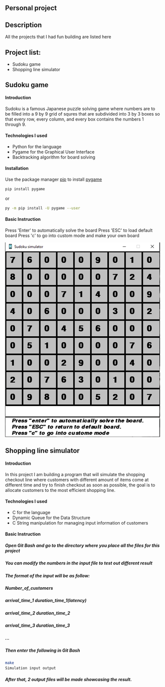 ## Personal project

## Description
All the projects that I had fun building are listed here

## Project list:
* Sudoku game
* Shopping line simulator




## Sudoku game

#### Introduction
Sudoku is a famous Japanese puzzle solving game where numbers are to be filled into a 9 by 9 grid of squres that are subdivided into 3 by 3 boxes so that every row, every column, and every box contains the numbers 1 through 9.

#### Technologies I used
* Python for the language
* Pygame for the Graphical User Interface
* Backtracking algorithm for board solving

#### Installation
Use the package manager [pip](https://pip.pypa.io/en/stable/) to install [pygame](https://www.pygame.org/docs/)

```bash
pip install pygame
```
or
```bash
py -m pip install -U pygame --user
```
#### Basic Instruction
Press 'Enter' to automatically solve the board
Press 'ESC' to load default board
Press 'c' to go into custom mode and make your own board

![Sudoku game](./images/Sudoku_screenshot.png)

##
## Shopping line simulator

#### Introduction
In this project I am building a program that will simulate the shopping checkout line where customers with different amount of items come at different time and try to finish checkout as soon as possible, the goal is to allocate customers to the most efficient shopping line.

#### Technologies I used
* C for the language
* Dynamic Queue for the Data Structure
* C String manipulation for managing input information of customers

#### Basic Instruction
##### Open Git Bash and go to the directory where you place all the files for this project
##### You can modify the numbers in the input file to test out different result
##### The format of the input will be as follow:
##### Number_of_customers
##### arrival_time_1 duration_time_1(latency)
##### arrival_time_2 duration_time_2
##### arrival_time_3 duration_time_3
##### ...
##### 
##### Then enter the following in Git Bash
```bash
make
Simulation input output
```
##### After that, 2 output files will be made showcasing the result.
